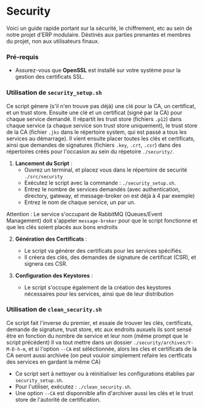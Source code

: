 # Security

Voici un guide rapide portant sur la sécurité, le chiffrement, etc au sein de notre projet d'ERP modulaire.
Déstinés aux parties prenantes et membres du projet, non aux utilisateurs finaux.

### Pré-requis

- Assurez-vous que **OpenSSL** est installé sur votre système pour la gestion des certificats SSL.

### Utilisation de `security_setup.sh`

Ce script génere (s'il n'en trouve pas déjà) une clé pour la CA, un certificat, et un trust store. Ensuite une clé et un certificat (signé par la CA) pour chaque service demandé.
Il répartit les trust store (fichiers `.p12`) dans chaque service (a chaque service son trust store uniquement), le trust store de la CA (fichier `.jks` dans le répertoire system, qui est passé a tous les services au démarrage).
Il vient ensuite placer toutes les clés et certificats, ainsi que demandes de signatures (fichiers `.key`, `.crt`, `.csr`) dans des répertoires créés pour l'occasion au sein du répetoire `./security/`.

1. **Lancement du Script** :
   - Ouvrez un terminal, et placez vous dans le répertoire de securité `./src/security`
   - Exécutez le script avec la commande : `./security_setup.sh`.
   - Entrez le nombre de services demandés (avec authentication, directory, gateway, et message-broker on est déjà à 4 par exemple)
   - Entrez le nom de chaque service, un par un.

Attention : Le service s'occupant de RabbitMQ (Queues/Event Management) doit s'appeler `message-broker` pour que le script fonctionne et que les clés soient placés aux bons endroits

2. **Génération des Certificats** :

   - Le script va générer des certificats pour les services spécifiés.
   - Il créera des clés, des demandes de signature de certificat (CSR), et signera ces CSR.

3. **Configuration des Keystores** :
   - Le script s'occupe également de la création des keystores nécessaires pour les services, ainsi que de leur distribution

### Utilisation de `clean_security.sh`

Ce script fait l'inverse du premier, et essaie de trouver les clés, certificats, demande de signature, trust store, etc aux endroits auxuels ils sont sensé être en fonction du nombre de service et leur nom (même prompt que le script précédent)
Il va tout mettre dans un dossier `./security/archives/Y-M-D-h-m`, et si l'option `--CA` est séléctionnée, alors les cles et certificats de la CA seront aussi archivée (on peut vouloir simplement refaire les certficats des services en gardant la même CA)

- Ce script sert à nettoyer ou à réinitialiser les configurations établies par `security_setup.sh`.
- Pour l'utiliser, exécutez : `./clean_security.sh`.
- Une option `--CA` est disponnible afin d'archiver aussi les clés et le trust store de l'autorité de certification.
